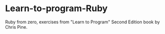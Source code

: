 # Learn-to-program-Ruby
Ruby from zero, exercises from "Learn to Program" Second Edition book by Chris Pine.
